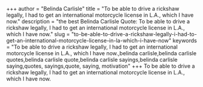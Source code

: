+++
author = "Belinda Carlisle"
title = "To be able to drive a rickshaw legally, I had to get an international motorcycle license in L.A., which I have now."
description = "the best Belinda Carlisle Quote: To be able to drive a rickshaw legally, I had to get an international motorcycle license in L.A., which I have now."
slug = "to-be-able-to-drive-a-rickshaw-legally-i-had-to-get-an-international-motorcycle-license-in-la-which-i-have-now"
keywords = "To be able to drive a rickshaw legally, I had to get an international motorcycle license in L.A., which I have now.,belinda carlisle,belinda carlisle quotes,belinda carlisle quote,belinda carlisle sayings,belinda carlisle saying,quotes, sayings,quote, saying, motivation"
+++
To be able to drive a rickshaw legally, I had to get an international motorcycle license in L.A., which I have now.

